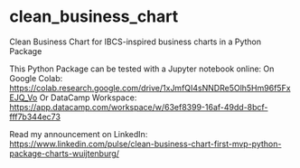 # clean_business_chart
Clean Business Chart for IBCS-inspired business charts in a Python Package

This Python Package can be tested with a Jupyter notebook online:
On Google Colab: https://colab.research.google.com/drive/1xJmfQI4sNNDRe5Olh5Hm96f5FxEJQ_Vo
Or DataCamp Workspace: https://app.datacamp.com/workspace/w/63ef8399-16af-49dd-8bcf-fff7b344ec73

Read my announcement on LinkedIn: https://www.linkedin.com/pulse/clean-business-chart-first-mvp-python-package-charts-wuijtenburg/
